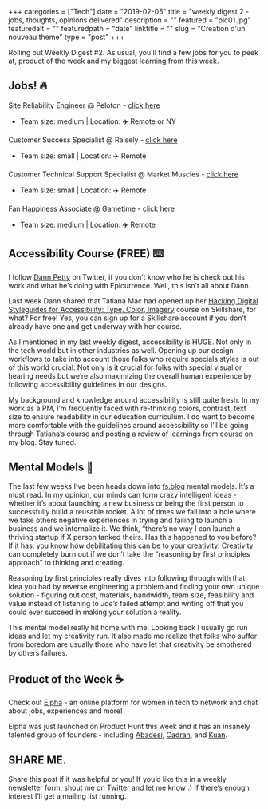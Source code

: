 +++
categories = ["Tech"]
date = "2019-02-05"
title = "weekly digest 2 - jobs, thoughts, opinions delivered"
description = ""
featured = "pic01.jpg"
featuredalt = ""
featuredpath = "date"
linktitle = ""
slug = "Creation d'un nouveau theme"
type = "post"
+++

Rolling out Weekly Digest #2. As usual, you'll find a few jobs for you to peek at, product of the week and my biggest learning from this week.

## Jobs! 🔥

Site Reliability Engineer @ Peloton - [click here](https://boards.greenhouse.io/peloton/jobs/1268721)

- Team size: medium | Location: ✈️ Remote or NY

Customer Success Specialist @ Raisely - [click here](https://raisely.workable.com/jobs/916485/candidates/new)

- Team size: small | Location: ✈️ Remote

Customer Technical Support Specialist @ Market Muscles - [click here](https://weworkremotely.com/remote-jobs/market-muscles-customer-technical-support-specialist)

- Team size: small | Location: ✈️ Remote

Fan Happiness Associate @ Gametime - [click here](https://jobs.lever.co/gametime/4c7cd464-634a-44f9-bb7a-9cf7ad835ae0)

- Team size: medium | Location: ✈️ Remote

## Accessibility Course (FREE) ⌨️

I follow [Dann Petty](https://twitter.com/DannPetty) on Twitter, if you don’t know who he is check out his work and what he’s doing with Epicurrence. Well, this isn’t all about Dann.

Last week Dann shared that Tatiana Mac had opened up her [Hacking Digital Styleguides for Accessibility: Type, Color, Imagery](https://skl.sh/2HQq8N3) course on Skillshare, for what? For free! Yes, you can sign up for a Skillshare account if you don’t already have one and get underway with her course.

As I mentioned in my last weekly digest, accessibility is HUGE. Not only in the tech world but in other industries as well. Opening up our design workflows to take into account those folks who require specials styles is out of this world crucial. Not only is it crucial for folks with special visual or hearing needs but we’re also maximizing the overall human experience by following accessibility guidelines in our designs.

My background and knowledge around accessibility is still quite fresh. In my work as a PM, I’m frequently faced with re-thinking colors, contrast, text size to ensure readability in our education curriculum. I do want to become more comfortable with the guidelines around accessibility so I’ll be going through Tatiana’s course and posting a review of learnings from course on my blog. Stay tuned.

## Mental Models 🧠

The last few weeks I’ve been heads down into [fs.blog](https://fs.blog/mental-models/) mental models. It’s a must read. In my opinion, our minds can form crazy intelligent ideas - whether it’s about launching a new business or being the first person to successfully build a reusable rocket. A lot of times we fall into a hole where we take others negative experiences in trying and failing to launch a business and we internalize it. We think, “there’s no way I can launch a thriving startup if X person tanked theirs. Has this happened to you before? If it has, you know how debilitating this can be to your creativity. Creativity can completely burn out if we don’t take the “reasoning by first principles approach” to thinking and creating.

Reasoning by first principles really dives into following through with that idea you had by reverse engineering a problem and finding your own unique solution - figuring out cost, materials, bandwidth, team size, feasibility and value instead of listening to _Joe’s_ failed attempt and writing off that you could ever succeed in making your solution a reality.

This mental model really hit home with me. Looking back I usually go run ideas and let my creativity run. It also made me realize that folks who suffer from boredom are usually those who have let that creativity be smothered by others failures.

## Product of the Week ☕

Check out [Elpha](http://elpha.com/) - an online platform for women in tech to network and chat about jobs, experiences and more!

Elpha was just launched on Product Hunt this week and it has an insanely talented group of founders - including [Abadesi](https://www.producthunt.com/@abadesi), [Cadran](https://www.producthunt.com/@cadran_c), and [Kuan](https://www.producthunt.com/@kuanluo).

## SHARE ME.

Share this post if it was helpful or you! If you’d like this in a weekly newsletter form, shout me on [Twitter](https://twitter.com/_justirma) and let me know :) If there’s enough interest I’ll get a mailing list running.
